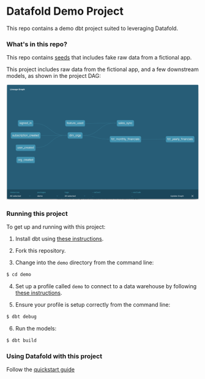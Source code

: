 # Datafold Demo Project

This repo contains a demo dbt project suited to leveraging Datafold.


### What's in this repo?
This repo contains [seeds](https://docs.getdbt.com/docs/building-a-dbt-project/seeds) that includes fake raw data from a fictional app.

This project includes raw data from the fictional app, and a few downstream models, as shown in the project DAG:

<p align="center">
    <img src="img/demo_project_dag.png" width="750">
</p>


### Running this project
To get up and running with this project:
1. Install dbt using [these instructions](https://docs.getdbt.com/docs/installation).

2. Fork this repository.

3. Change into the `demo` directory from the command line:
```bash
$ cd demo
```

4. Set up a profile called `demo` to connect to a data warehouse by following [these instructions](https://docs.getdbt.com/docs/configure-your-profile). 

5. Ensure your profile is setup correctly from the command line:
```bash
$ dbt debug
```

6. Run the models:
```bash
$ dbt build
```

### Using Datafold with this project

Follow the [quickstart guide](https://docs.datafold.com/quickstart_guide)